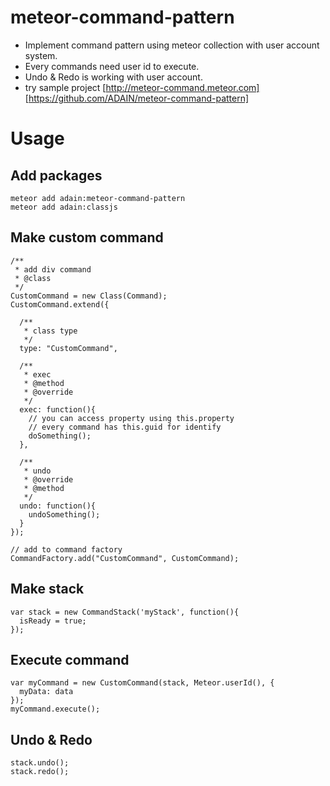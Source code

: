 # meteor-command-pattern
- Implement command pattern using meteor collection with user account system.
- Every commands need user id to execute.
- Undo & Redo is working with user account.
- try sample project [http://meteor-command.meteor.com] [https://github.com/ADAIN/meteor-command-pattern]

# Usage

## Add packages
    meteor add adain:meteor-command-pattern
    meteor add adain:classjs

## Make custom command        
    /**
     * add div command
     * @class
     */
    CustomCommand = new Class(Command); 
    CustomCommand.extend({
    
      /**
       * class type
       */
      type: "CustomCommand",
    
      /**
       * exec
       * @method
       * @override
       */
      exec: function(){
        // you can access property using this.property
        // every command has this.guid for identify
        doSomething();
      },
    
      /**
       * undo
       * @override
       * @method
       */
      undo: function(){
        undoSomething();
      }
    });

    // add to command factory
    CommandFactory.add("CustomCommand", CustomCommand);

## Make stack
    var stack = new CommandStack('myStack', function(){
      isReady = true;
    });

## Execute command
    var myCommand = new CustomCommand(stack, Meteor.userId(), {
      myData: data
    });
    myCommand.execute();

## Undo & Redo
    stack.undo();
    stack.redo();
    